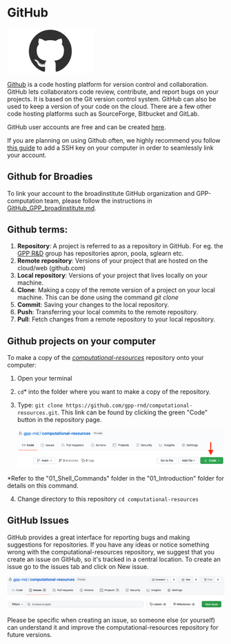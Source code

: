 # GitHub 

<img src="images/github-mark.png" alt="github" width="200"/>

[Github](https://github.com/) is a code hosting platform for version control and collaboration. GitHub lets 
collaborators code review, contribute, and report bugs on your projects. It is based on the Git version control system. GitHub can also be used to keep a version of your code on the cloud. There are a few other code hosting platforms such as SourceForge, Bitbucket and GitLab.

GitHub user accounts are free and can be created [here](https://github.com).

If you are planning on using Github often, we highly recommend you follow [this guide](https://docs.github.com/en/authentication/connecting-to-github-with-ssh/adding-a-new-ssh-key-to-your-github-account) to add a SSH key on your computer in order to seamlessly link your account.

## Github for Broadies
To link your account to the broadinstitute GitHub organization and GPP-computation team, please follow the instructions in [GitHub_GPP_broadinstitute.md](GitHub_GPP_broadinstitute.md).

## Github terms:
1. **Repository**: A project is referred to as a repository in GitHub. For eg. the [GPP R&D](https://github.com/gpp-rnd) 
   group has repositories apron, poola, sglearn etc. 
2. **Remote repository**: Versions of your project that are hosted on the cloud/web (github.com)
3. **Local repository**: Versions of your project that lives locally on your machine. 
4. **Clone**: Making a copy of the remote version of a project on your local machine. This can be done using the command 
   *git clone*
5. **Commit**: Saving your changes to the local repository.
6. **Push**: Transferring your local commits to the remote repository. 
7. **Pull**: Fetch changes from a remote repository to your local repository.

## Github projects on your computer
To make a copy of the *[computational-resources](https://github.com/gpp-rnd/computational-resources)* repository onto your computer:

1. Open your terminal
   
2. `cd`* into the folder where you want to make a copy of the repository.
   
3. Type:  `git clone https://github.com/gpp-rnd/computational-resources.git`. This link can be found by clicking the 
   green "Code" button in the repository page.
   
   ![Code](images/github_clone_link.png)

*Refer to the "01_Shell_Commands" folder in the "01_Introduction" folder for details on this command.    

4. Change directory to this repository ```cd computational-resources```

## GitHub Issues

GitHub provides a great interface for reporting bugs and making suggestions for repositories. 
If you have any ideas or notice something wrong with the computational-resources repository, 
we suggest that you create an issue on GitHub, so it's tracked in a central location. To create an issue go to 
the issues tab and click on New issue. 

![Issue](images/github-issue.png)

Please be specific when creating an issue, so someone else (or yourself) can understand it and 
improve the computational-resources repository for future versions.
